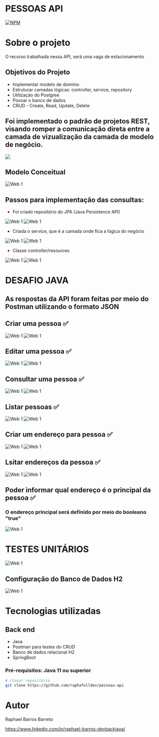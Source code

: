 # PESSOAS API
[![NPM](https://img.shields.io/npm/l/react)](https://github.com/raphafulldev/assets/blob/main/LICENSE) 

# Sobre o projeto

O recurso trabalhada nessa API, será uma vaga de estacionamento

## Objetivos do Projeto
- Implementar modelo de domínio
- Estruturar camadas lógicas: controller, service, repository
- Utilização do Postgree
- Povoar o banco de dados
- CRUD - Create, Read, Update, Delete


## Foi implementado o padrão de projetos REST, visando romper a comunicação direta entre a camada de vizualização da camada de modelo de negócio.
![](https://github.com/raphafulldev/assets/blob/main/images/Screenshot%202025-09-17%20at%2014.20.34.png)

## Modelo Conceitual
![Web 1](https://github.com/raphafulldev/assets/blob/main/images/2.jpeg)

## Passos para implementação das consultas:
- Foi criado repositório do JPA (Java Persistence API)

![Web 1](https://github.com/raphafulldev/assets/blob/main/images/WhatsApp%20Image%202023-02-17%20at%2010.27.31.jpeg)
![Web 1](https://github.com/raphafulldev/assets/blob/main/images/WhatsApp%20Image%202023-02-17%20at%2010.28.57.jpeg)
- Criada o service, que é a camada onde fica a lógica do negócio

![Web 1](https://github.com/raphafulldev/assets/blob/main/images/WhatsApp%20Image%202023-02-17%20at%2010.30.05.jpeg)
![Web 1](https://github.com/raphafulldev/assets/blob/main/images/WhatsApp%20Image%202023-02-17%20at%2010.31.14.jpeg)

- Classe controller/resources

![Web 1](https://github.com/raphafulldev/assets/blob/main/images/WhatsApp%20Image%202023-02-17%20at%2010.32.28.jpeg)
![Web 1](https://github.com/raphafulldev/assets/blob/main/images/WhatsApp%20Image%202023-02-17%20at%2010.33.48.jpeg)

# DESAFIO JAVA 
## As respostas da API foram feitas por meio do Postman utilizando o formato JSON
## Criar uma pessoa ✅
![Web 1](https://github.com/raphafulldev/assets/blob/main/images/WhatsApp%20Image%202023-02-18%20at%2009.11.04.jpeg)
![Web 1](https://github.com/raphafulldev/assets/blob/main/images/WhatsApp%20Image%202023-02-18%20at%2009.25.24.jpeg)
## Editar uma pessoa ✅
![Web 1](https://github.com/raphafulldev/assets/blob/main/images/WhatsApp%20Image%202023-02-18%20at%2009.35.37.jpeg)
![Web 1](https://github.com/raphafulldev/assets/blob/main/images/WhatsApp%20Image%202023-02-18%20at%2009.37.32.jpeg)
## Consultar uma pessoa ✅
![Web 1](https://github.com/raphafulldev/assets/blob/main/images/WhatsApp%20Image%202023-02-18%20at%2009.32.52.jpeg)
![Web 1](https://github.com/raphafulldev/assets/blob/main/images/WhatsApp%20Image%202023-02-18%20at%2009.33.46.jpeg)
## Listar pessoas ✅
![Web 1](https://github.com/raphafulldev/assets/blob/main/images/WhatsApp%20Image%202023-02-18%20at%2009.26.55.jpeg)
![Web 1](https://github.com/raphafulldev/assets/blob/main/images/WhatsApp%20Image%202023-02-18%20at%2009.30.47.jpeg)
## Criar um endereço para pessoa ✅
![Web 1](https://github.com/raphafulldev/assets/blob/main/images/WhatsApp%20Image%202023-02-18%20at%2009.40.36.jpeg)
![Web 1](https://github.com/raphafulldev/assets/blob/main/images/WhatsApp%20Image%202023-02-18%20at%2009.42.25.jpeg)
## Lsitar endereços da pessoa ✅
![Web 1](https://github.com/raphafulldev/assets/blob/main/images/WhatsApp%20Image%202023-02-18%20at%2009.44.04.jpeg)
![Web 1](https://github.com/raphafulldev/assets/blob/main/images/WhatsApp%20Image%202023-02-18%20at%2009.55.44.jpeg)
## Poder informar qual endereço é o principal da pessoa ✅
### O endereço principal será definido por meio do booleano "true"
![Web 1](https://github.com/raphafulldev/assets/blob/main/images/WhatsApp%20Image%202023-02-18%20at%2009.57.23.jpeg)

# TESTES UNITÁRIOS
![Web 1](https://github.com/raphafulldev/assets/blob/main/images/WhatsApp%20Image%202023-02-18%20at%2010.00.29.jpeg)


## Configuração do Banco de Dados H2
![Web 1](https://github.com/raphafulldev/assets/blob/main/images/WhatsApp%20Image%202023-02-17%20at%2010.39.40.jpeg)


# Tecnologias utilizadas
## Back end
- Java
- Postman para testes do CRUD
- Banco de dados relacional H2 
- SpringBoot

### Pré-requisitos: Java 11 ou superior

```bash
# clonar repositório
git clone https://github.com/raphafulldev/pessoas-api

```



# Autor

Raphael Barros Barreto

https://www.linkedin.com/in/raphael-barros-devbackjava/

